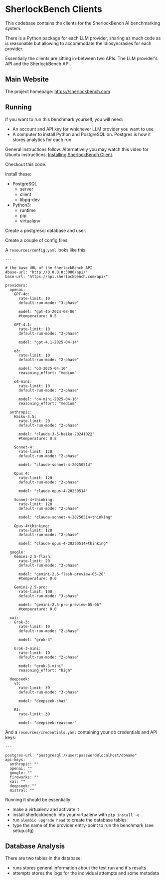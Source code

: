 # SherlockBench Clients

This codebase contains the clients for the SherlockBench AI benchmarking system.

There is a Python package for each LLM provider, sharing as much code as is
reasonable but allowing to accommodate the idiosyncrasies for each provider.

Essentially the clients are sitting in-between two APIs. The LLM provider's API
and the SherlockBench API.

## Main Website
The project homepage: https://sherlockbench.com

## Running
If you want to run this benchmark yourself, you will need:
- An account and API key for whichever LLM provider you want to use
- A computer to install Python and PostgreSQL on. Postgres is how it stores analytics for each run

General instructions follow. Alternatively you may watch this video for Ubuntu instructions: [Installing SherlockBench Client](https://youtu.be/qNIXQTtuFYs).

Checkout this code.

Install these:
- PostgreSQL
  - server
  - client
  - libpq-dev
- Python3:
  - runtime
  - pip
  - virtualenv

Create a postgresql database and user.

Create a couple of config files:

A `resources/config.yaml` looks like this:
```
---

# the base URL of the SherlockBench API
#base-url: "http://0.0.0.0:3000/api/"
base-url: "https://api.sherlockbench.com/api/"

providers:
  openai:
    GPT-4o:
      rate-limit: 10
      default-run-mode: "3-phase"

      model: "gpt-4o-2024-08-06"
      #temperature: 0.5

    GPT-4.1:
      rate-limit: 10
      default-run-mode: "3-phase"

      model: "gpt-4.1-2025-04-14"

    o3:
      rate-limit: 10
      default-run-mode: "2-phase"

      model: "o3-2025-04-16"
      reasoning_effort: "medium"

    o4-mini:
      rate-limit: 10
      default-run-mode: "2-phase"

      model: "o4-mini-2025-04-16"
      reasoning_effort: "medium"

  anthropic:
    Haiku-3.5:
      rate-limit: 20
      default-run-mode: "2-phase"

      model: "claude-3-5-haiku-20241022"
      #temperature: 0.8

    Sonnet-4:
      rate-limit: 120
      default-run-mode: "2-phase"

      model: "claude-sonnet-4-20250514"

    Opus 4:
      rate-limit: 120
      default-run-mode: "2-phase"

      model: "claude-opus-4-20250514"

    Sonnet-4+thinking:
      rate-limit: 120
      default-run-mode: "2-phase"

      model: "claude-sonnet-4-20250514+thinking"

    Opus-4+thinking:
      rate-limit: 120
      default-run-mode: "2-phase"

      model: "claude-opus-4-20250514+thinking"

  google:
    Gemini-2.5-flash:
      rate-limit: 20
      default-run-mode: "3-phase"

      model: "gemini-2.5-flash-preview-05-20"
      #temperature: 0.0

    Gemini-2.5-pro:
      rate-limit: 100
      default-run-mode: "3-phase"

      model: "gemini-2.5-pro-preview-05-06"
      #temperature: 0.0

  xai:
    Grok-3:
      rate-limit: 10
      default-run-mode: "2-phase"

      model: "grok-3"

    Grok-3-mini:
      rate-limit: 10
      default-run-mode: "2-phase"

      model: "grok-3-mini"
      reasoning_effort: "high"

  deepseek:
    v3:
      rate-limit: 30
      default-run-mode: "3-phase"

      model: "deepseek-chat"

    R1:
      rate-limit: 30

      model: "deepseek-reasoner"

```

And a `resources/credentials.yaml` containing your db credentials and API keys:
```
---

postgres-url: "postgresql://user:password@localhost/dbname"
api-keys:
  anthropic: ""
  openai: ""
  google: ""
  fireworks: ""
  xai: ""
  deepseek: ""
  mistral: ""
```

Running it should be essentially:
- make a virtualenv and activate it
- install sherlockbench into your virtualenv with `pip install -e .`
- run `alembic upgrade head` to create the database tables
- type the name of the provider entry-point to run the benchmark (see setup.cfg)

## Database Analysis
There are two tables in the database;
- runs stores general information about the test run and it's results
- attempts stores the logs for the individual attempts and some metadata
